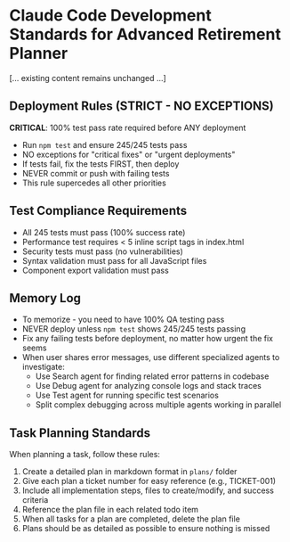 # Claude Code Development Standards for Advanced Retirement Planner

[... existing content remains unchanged ...]

## Deployment Rules (STRICT - NO EXCEPTIONS)

**CRITICAL**: 100% test pass rate required before ANY deployment
- Run `npm test` and ensure 245/245 tests pass
- NO exceptions for "critical fixes" or "urgent deployments"  
- If tests fail, fix the tests FIRST, then deploy
- NEVER commit or push with failing tests
- This rule supercedes all other priorities

## Test Compliance Requirements

- All 245 tests must pass (100% success rate)
- Performance test requires < 5 inline script tags in index.html
- Security tests must pass (no vulnerabilities)
- Syntax validation must pass for all JavaScript files
- Component export validation must pass

## Memory Log

- To memorize - you need to have 100% QA testing pass
- NEVER deploy unless `npm test` shows 245/245 tests passing
- Fix any failing tests before deployment, no matter how urgent the fix seems
- When user shares error messages, use different specialized agents to investigate:
  - Use Search agent for finding related error patterns in codebase
  - Use Debug agent for analyzing console logs and stack traces
  - Use Test agent for running specific test scenarios
  - Split complex debugging across multiple agents working in parallel

## Task Planning Standards

When planning a task, follow these rules:
1. Create a detailed plan in markdown format in `plans/` folder
2. Give each plan a ticket number for easy reference (e.g., TICKET-001)
3. Include all implementation steps, files to create/modify, and success criteria
4. Reference the plan file in each related todo item
5. When all tasks for a plan are completed, delete the plan file
6. Plans should be as detailed as possible to ensure nothing is missed